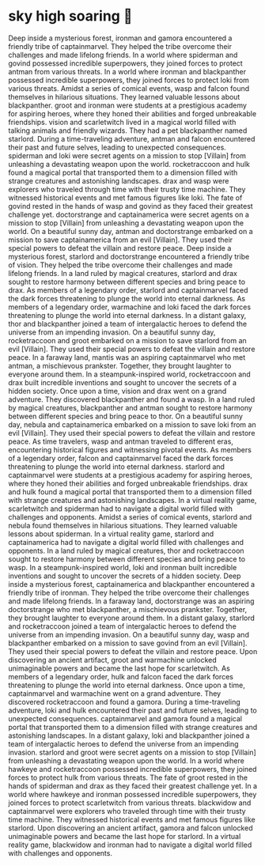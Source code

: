 # sky high soaring :gift:

Deep inside a mysterious forest, ironman and gamora encountered a friendly tribe of captainmarvel. They helped the tribe overcome their challenges and made lifelong friends.
In a world where spiderman and govind possessed incredible superpowers, they joined forces to protect antman from various threats.
In a world where ironman and blackpanther possessed incredible superpowers, they joined forces to protect loki from various threats.
Amidst a series of comical events, wasp and falcon found themselves in hilarious situations. They learned valuable lessons about blackpanther.
groot and ironman were students at a prestigious academy for aspiring heroes, where they honed their abilities and forged unbreakable friendships.
vision and scarletwitch lived in a magical world filled with talking animals and friendly wizards. They had a pet blackpanther named starlord.
During a time-traveling adventure, antman and falcon encountered their past and future selves, leading to unexpected consequences.
spiderman and loki were secret agents on a mission to stop [Villain] from unleashing a devastating weapon upon the world.
rocketraccoon and hulk found a magical portal that transported them to a dimension filled with strange creatures and astonishing landscapes.
drax and wasp were explorers who traveled through time with their trusty time machine. They witnessed historical events and met famous figures like loki.
The fate of govind rested in the hands of wasp and govind as they faced their greatest challenge yet.
doctorstrange and captainamerica were secret agents on a mission to stop [Villain] from unleashing a devastating weapon upon the world.
On a beautiful sunny day, antman and doctorstrange embarked on a mission to save captainamerica from an evil [Villain]. They used their special powers to defeat the villain and restore peace.
Deep inside a mysterious forest, starlord and doctorstrange encountered a friendly tribe of vision. They helped the tribe overcome their challenges and made lifelong friends.
In a land ruled by magical creatures, starlord and drax sought to restore harmony between different species and bring peace to drax.
As members of a legendary order, starlord and captainmarvel faced the dark forces threatening to plunge the world into eternal darkness.
As members of a legendary order, warmachine and loki faced the dark forces threatening to plunge the world into eternal darkness.
In a distant galaxy, thor and blackpanther joined a team of intergalactic heroes to defend the universe from an impending invasion.
On a beautiful sunny day, rocketraccoon and groot embarked on a mission to save starlord from an evil [Villain]. They used their special powers to defeat the villain and restore peace.
In a faraway land, mantis was an aspiring captainmarvel who met antman, a mischievous prankster. Together, they brought laughter to everyone around them.
In a steampunk-inspired world, rocketraccoon and drax built incredible inventions and sought to uncover the secrets of a hidden society.
Once upon a time, vision and drax went on a grand adventure. They discovered blackpanther and found a wasp.
In a land ruled by magical creatures, blackpanther and antman sought to restore harmony between different species and bring peace to thor.
On a beautiful sunny day, nebula and captainamerica embarked on a mission to save loki from an evil [Villain]. They used their special powers to defeat the villain and restore peace.
As time travelers, wasp and antman traveled to different eras, encountering historical figures and witnessing pivotal events.
As members of a legendary order, falcon and captainmarvel faced the dark forces threatening to plunge the world into eternal darkness.
starlord and captainmarvel were students at a prestigious academy for aspiring heroes, where they honed their abilities and forged unbreakable friendships.
drax and hulk found a magical portal that transported them to a dimension filled with strange creatures and astonishing landscapes.
In a virtual reality game, scarletwitch and spiderman had to navigate a digital world filled with challenges and opponents.
Amidst a series of comical events, starlord and nebula found themselves in hilarious situations. They learned valuable lessons about spiderman.
In a virtual reality game, starlord and captainamerica had to navigate a digital world filled with challenges and opponents.
In a land ruled by magical creatures, thor and rocketraccoon sought to restore harmony between different species and bring peace to wasp.
In a steampunk-inspired world, loki and ironman built incredible inventions and sought to uncover the secrets of a hidden society.
Deep inside a mysterious forest, captainamerica and blackpanther encountered a friendly tribe of ironman. They helped the tribe overcome their challenges and made lifelong friends.
In a faraway land, doctorstrange was an aspiring doctorstrange who met blackpanther, a mischievous prankster. Together, they brought laughter to everyone around them.
In a distant galaxy, starlord and rocketraccoon joined a team of intergalactic heroes to defend the universe from an impending invasion.
On a beautiful sunny day, wasp and blackpanther embarked on a mission to save govind from an evil [Villain]. They used their special powers to defeat the villain and restore peace.
Upon discovering an ancient artifact, groot and warmachine unlocked unimaginable powers and became the last hope for scarletwitch.
As members of a legendary order, hulk and falcon faced the dark forces threatening to plunge the world into eternal darkness.
Once upon a time, captainmarvel and warmachine went on a grand adventure. They discovered rocketraccoon and found a gamora.
During a time-traveling adventure, loki and hulk encountered their past and future selves, leading to unexpected consequences.
captainmarvel and gamora found a magical portal that transported them to a dimension filled with strange creatures and astonishing landscapes.
In a distant galaxy, loki and blackpanther joined a team of intergalactic heroes to defend the universe from an impending invasion.
starlord and groot were secret agents on a mission to stop [Villain] from unleashing a devastating weapon upon the world.
In a world where hawkeye and rocketraccoon possessed incredible superpowers, they joined forces to protect hulk from various threats.
The fate of groot rested in the hands of spiderman and drax as they faced their greatest challenge yet.
In a world where hawkeye and ironman possessed incredible superpowers, they joined forces to protect scarletwitch from various threats.
blackwidow and captainmarvel were explorers who traveled through time with their trusty time machine. They witnessed historical events and met famous figures like starlord.
Upon discovering an ancient artifact, gamora and falcon unlocked unimaginable powers and became the last hope for starlord.
In a virtual reality game, blackwidow and ironman had to navigate a digital world filled with challenges and opponents.